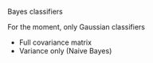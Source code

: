 Bayes classifiers

For the moment, only Gaussian classifiers
  - Full covariance matrix
  - Variance only (Naive Bayes)

